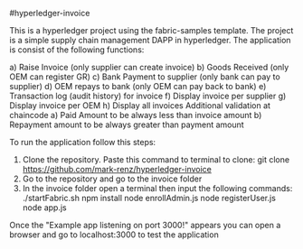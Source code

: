 #hyperledger-invoice

This is a hyperledger project using the fabric-samples template.
The project is a simple supply chain management DAPP in hyperledger.
The application is consist of the following functions:

a) Raise Invoice (only supplier can create invoice)
b) Goods Received (only OEM can register GR)
c) Bank Payment to supplier (only bank can pay to supplier)
d) OEM repays to bank (only OEM can pay back to bank)
e) Transaction log (audit history) for invoice
f) Display invoice per supplier
g) Display invoice per OEM
h) Display all invoices
  Additional validation at chaincode
  a) Paid Amount to be always less than invoice amount
  b) Repayment amount to be always greater than payment amount
  
To run the application follow this steps:
1. Clone the repository. Paste this command to terminal to clone: git clone https://github.com/mark-renz/hyperledger-invoice
2. Go to the repository and go to the invoice folder
3. In the invoice folder open a terminal then input the following commands:
  ./startFabric.sh
  npm install
  node enrollAdmin.js
  node registerUser.js
  node app.js
  
Once the "Example app listening on port 3000!" appears you can open a browser and go to localhost:3000 to test the application

